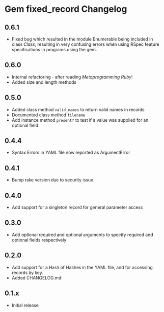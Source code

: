 # Gem fixed_record Changelog

## 0.6.1
* Fixed bug which resulted in the module Enumerable being included
  in class _Class_, resulting in very confusing errors when using
  RSpec feature specifications in programs using the gem.

## 0.6.0
* Internal refactoring - after reading _Metaprogramming Ruby_!
* Added size and length methods

## 0.5.0
* Added class method `valid_names` to return valid names in records
* Documented class method `filename`
* Add instance method `present?` to test if a value was supplied for an  optional field

## 0.4.4
* Syntax Errors in YAML file now reported as ArgumentError

## 0.4.1
* Bump rake version due to security issue

## 0.4.0
* Add support for a singleton record for general parameter access

## 0.3.0
* Add optional required and optional arguments to specify required and optional fields respectively

## 0.2.0
* Add support for a Hash of Hashes in the YAML file, and for
accessing records by key. 
* Added CHANGELOG.md

## 0.1.x
* Initial release
